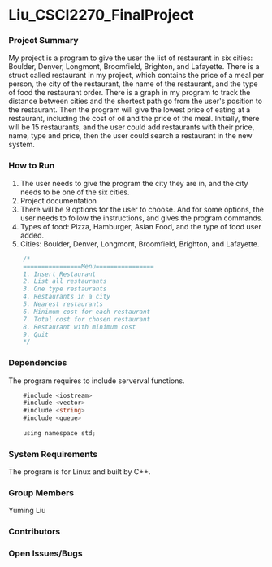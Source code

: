 # Liu_CSCI2270_FinalProject
### Project Summary
My project is a program to give the user the list of restaurant in six cities: Boulder, Denver, Longmont, Broomfield, Brighton, and Lafayette. There is a struct called restaurant in my project, which contains the price of a meal per person, the city of the restaurant, the name of the restaurant, and the type of food the restaurant order. There is a graph in my program to track the distance between cities and the shortest path go from the user's position to the restaurant. Then the program will give the lowest price of eating at a restaurant, including the cost of oil and the price of the meal. Initially, there will be 15 restaurants, and the user could add restaurants with their price, name, type and price, then the user could search a restaurant in the new system. 
### How to Run
1. The user needs to give the program the city they are in, and the city needs to be one of the six cities. 
2. Project documentation
3. There will be 9 options for the user to choose. And for some options, the user needs to follow the instructions, and gives the program commands. 
4. Types of food: Pizza, Hamburger, Asian Food, and the type of food user added. 
5. Cities: Boulder, Denver, Longmont, Broomfield, Brighton, and Lafayette. 
```go
    /*
    ================Menu================
    1. Insert Restaurant
    2. List all restaurants
    3. One type restaurants
    4. Restaurants in a city
    5. Nearest restaurants
    6. Minimum cost for each restaurant
    7. Total cost for chosen restaurant
    8. Restaurant with minimum cost
    9. Quit
    */
```
### Dependencies
The program requires to include serverval functions.
```go
    #include <iostream>
    #include <vector>
    #include <string>
    #include <queue>
    
    using namespace std;
````
### System Requirements
The program is for Linux and built by C++.
### Group Members
Yuming Liu
### Contributors
### Open Issues/Bugs
